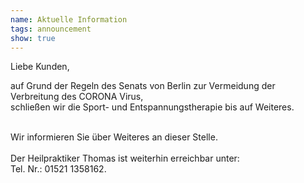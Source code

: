 ```yaml
---
name: Aktuelle Information
tags: announcement
show: true
---
```

Liebe Kunden,

auf Grund der Regeln des Senats von Berlin zur Vermeidung der Verbreitung des CORONA Virus, </br >schließen wir die Sport- und Entspannungstherapie bis auf Weiteres. 

</br >Wir informieren Sie über Weiteres an dieser Stelle.
</br ></br >
Der Heilpraktiker Thomas ist weiterhin erreichbar unter:</br > Tel. Nr.: 01521 1358162. 

<!--
bei einem Besuch der Sport- und Entspannungstherapie sind folgende Regeln zu beachten:

\- Hände waschen nach dem Betreten der Praxis

\- während der Behandlung ist ein Mund-, Nasenschutz zu tragen

\- Kontaktdaten müssen erfasst werden

\- die Massage wird mit Handschuhen durchgeführt

\- euer eigenes Handtuch mitzubringen wäre von Vorteil

Es grüßt Sie Ihre Caro

\\\\*\\\\*\==>\\\\*\\\\* Zur Zeit ist im Studio nur \\\\*\\\\*Barzahlung\\\\*\\\\* möglich! \\\\*\\\\*<==\\\\*\\\\*
-->